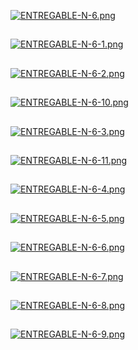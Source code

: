 [![ENTREGABLE-N-6.png](https://i.postimg.cc/L6rgtMWW/ENTREGABLE-N-6.png)](https://postimg.cc/Whw4VxTm)
##

[![ENTREGABLE-N-6-1.png](https://i.postimg.cc/cJcKGtJq/ENTREGABLE-N-6-1.png)](https://postimg.cc/DW8fqZs5)
##

[![ENTREGABLE-N-6-2.png](https://i.postimg.cc/C1LRhMZR/ENTREGABLE-N-6-2.png)](https://postimg.cc/8F9pwSmG)
##
[![ENTREGABLE-N-6-10.png](https://i.postimg.cc/d3cHgfNt/ENTREGABLE-N-6-10.png)](https://postimg.cc/Hc39y6Cf)
##
[![ENTREGABLE-N-6-3.png](https://i.postimg.cc/ZnXnxrwN/ENTREGABLE-N-6-3.png)](https://postimg.cc/D4d72bkf)
##
[![ENTREGABLE-N-6-11.png](https://i.postimg.cc/L5kCSVGk/ENTREGABLE-N-6-11.png)](https://postimg.cc/2L6FFnk3)
##

[![ENTREGABLE-N-6-4.png](https://i.postimg.cc/cLSwqScn/ENTREGABLE-N-6-4.png)](https://postimg.cc/crFrYP2x)
##


[![ENTREGABLE-N-6-5.png](https://i.postimg.cc/BnBD4Vhw/ENTREGABLE-N-6-5.png)](https://postimg.cc/Wdtt7XcM)
##
[![ENTREGABLE-N-6-6.png](https://i.postimg.cc/7LPz6ndP/ENTREGABLE-N-6-6.png)](https://postimg.cc/ZWgnspJX)
##

[![ENTREGABLE-N-6-7.png](https://i.postimg.cc/SKZMzzb6/ENTREGABLE-N-6-7.png)](https://postimg.cc/sBhXkxXx)
##

[![ENTREGABLE-N-6-8.png](https://i.postimg.cc/xdS2ysnY/ENTREGABLE-N-6-8.png)](https://postimg.cc/hXM6K1X3)
##

[![ENTREGABLE-N-6-9.png](https://i.postimg.cc/d0mKW8VC/ENTREGABLE-N-6-9.png)](https://postimg.cc/3yR6N0pr)

